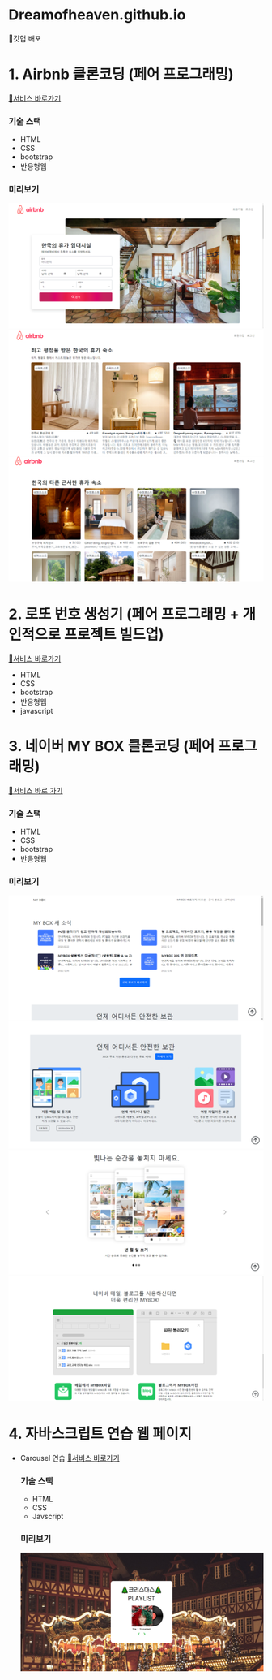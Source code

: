 # Dreamofheaven.github.io
🥨깃헙 배포

# 1. Airbnb 클론코딩 (페어 프로그래밍) 
[🚀서비스 바로가기](https://dreamofheaven.github.io/01airbnb_clone/main.html)
### 기술 스택
<ul>
  <li>HTML</li>
  <li>CSS</li>
  <li>bootstrap</li>
  <li>반응형웹</li>
</ul>

### 미리보기
<img src="readme_img/image01.png" alt="메인화면">
<img src="readme_img/image02.png" alt="메인화면">
<img src="readme_img/image03.png" alt="메인화면">

# 2. 로또 번호 생성기 (페어 프로그래밍 + 개인적으로 프로젝트 빌드업)
[🚀서비스 바로가기]()
<ul>
  <li>HTML</li>
  <li>CSS</li>
  <li>bootstrap</li>
  <li>반응형웹</li>
  <li>javascript</li>
</ul>

# 3. 네이버 MY BOX 클론코딩 (페어 프로그래밍)
[🚀서비스 바로 가기](https://dreamofheaven.github.io/03mybox/main.html)
### 기술 스택
<ul>
  <li>HTML</li>
  <li>CSS</li>
  <li>bootstrap</li>
  <li>반응형웹</li>
</ul>

### 미리보기
<img src="readme_img/mybox01.PNG" alt="메인화면">
<img src="readme_img/mybox02.PNG" alt="메인화면">
<img src="readme_img/mybox03.PNG" alt="메인화면">
<img src="readme_img/mybox04.PNG" alt="메인화면">

# 4. 자바스크립트 연습 웹 페이지
  - Carousel 연습
    [🚀서비스 바로가기](https://dreamofheaven.github.io/04js/carousel.html)
    ### 기술 스택
    <ul>
      <li>HTML</li>
      <li>CSS</li>
      <li>Javscript</li>
    </ul>

    ### 미리보기
    <img src="readme_img/carousel.PNG" alt="메인화면">
    
